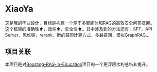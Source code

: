 # XiaoYa
这是我的毕业设计，目标是构建一个基于多智能体和RAG的高效安全问答框架。这个框架的准确性⬆️，效率⬆️，安全性⬆️。其中涉及到的方法还有：SFT，API Server，思维链，rerank，新的召回计算方式，多路召回，模拟GraphRAG...

## 项目关联
本项目是对[Boosting-RAG-in-Education](https://github.com/ganchun1130/Boosting-RAG-in-Education)项目的一个更深层次的总结和提升。
